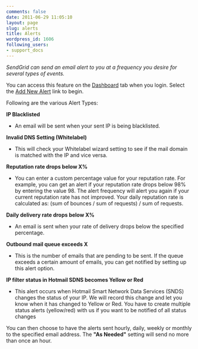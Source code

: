 ```yaml
---
comments: false
date: 2011-06-29 11:05:10
layout: page
slug: alerts
title: Alerts
wordpress_id: 1606
following_users:
- support_docs
---
```


_SendGrid can send an email alert to you at a frequency you desire for several types of events._


You can access this feature on the [Dashboard](http://sendgrid.com/account/overview) tab when you login. Select the [Add New Alert](http://sendgrid.com/alerts/add) link to begin.

Following are the various Alert Types:

**IP Blacklisted**



	
  * An email will be sent when your sent IP is being blacklisted.


**Invalid DNS Setting (Whitelabel)**



	
  * This will check your Whitelabel wizard setting to see if the mail domain is matched with the IP and vice versa.


**Reputation rate drops below X%**



	
  * You can enter a custom percentage value for your reputation rate. For example, you can get an alert if your reputation rate drops below 98% by entering the value 98. The alert frequency will alert you again if your current reputation rate has not improved. Your daily reputation rate is calculated as: (sum of bounces / sum of requests) / sum of requests.


**Daily delivery rate drops below X%**



	
  * An email is sent when your rate of delivery drops below the specified percentage.


**Outbound mail queue exceeds X**



	
  * This is the number of emails that are pending to be sent. If the queue exceeds a certain amount of emails, you can get notified by setting up this alert option.


**IP filter status in Hotmail SDNS becomes Yellow or Red**



	
  * This alert occurs when Hotmail Smart Network Data Services (SNDS) changes the status of your IP. We will record this change and let you know when it has changed to Yellow or Red. You have to create multiple status alerts (yellow/red) with us if you want to be notified of all status changes


You can then choose to have the alerts sent hourly, daily, weekly or monthly to the specified email address. The **"As Needed"** setting will send no more than once an hour.
